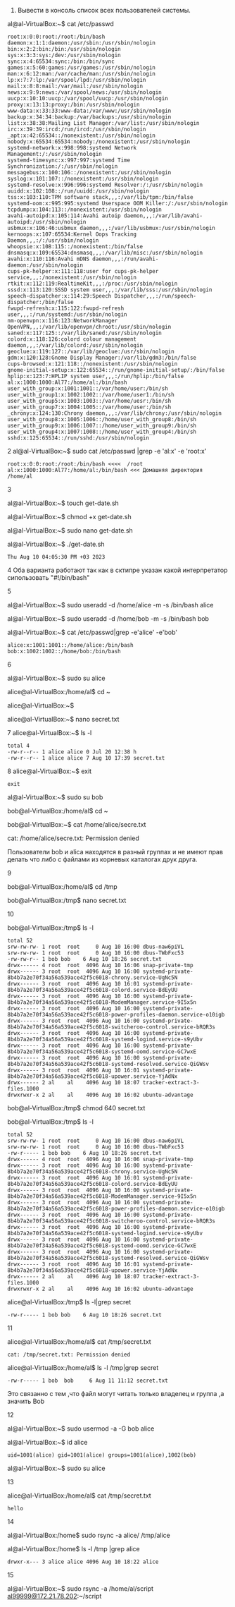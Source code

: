 1. Вывести в консоль список всех пользователей системы.

al@al-VirtualBox:~$ cat /etc/passwd
````
root:x:0:0:root:/root:/bin/bash
daemon:x:1:1:daemon:/usr/sbin:/usr/sbin/nologin
bin:x:2:2:bin:/bin:/usr/sbin/nologin
sys:x:3:3:sys:/dev:/usr/sbin/nologin
sync:x:4:65534:sync:/bin:/bin/sync
games:x:5:60:games:/usr/games:/usr/sbin/nologin
man:x:6:12:man:/var/cache/man:/usr/sbin/nologin
lp:x:7:7:lp:/var/spool/lpd:/usr/sbin/nologin
mail:x:8:8:mail:/var/mail:/usr/sbin/nologin
news:x:9:9:news:/var/spool/news:/usr/sbin/nologin
uucp:x:10:10:uucp:/var/spool/uucp:/usr/sbin/nologin
proxy:x:13:13:proxy:/bin:/usr/sbin/nologin
www-data:x:33:33:www-data:/var/www:/usr/sbin/nologin
backup:x:34:34:backup:/var/backups:/usr/sbin/nologin
list:x:38:38:Mailing List Manager:/var/list:/usr/sbin/nologin
irc:x:39:39:ircd:/run/ircd:/usr/sbin/nologin
_apt:x:42:65534::/nonexistent:/usr/sbin/nologin
nobody:x:65534:65534:nobody:/nonexistent:/usr/sbin/nologin
systemd-network:x:998:998:systemd Network Management:/:/usr/sbin/nologin
systemd-timesync:x:997:997:systemd Time Synchronization:/:/usr/sbin/nologin
messagebus:x:100:106::/nonexistent:/usr/sbin/nologin
syslog:x:101:107::/nonexistent:/usr/sbin/nologin
systemd-resolve:x:996:996:systemd Resolver:/:/usr/sbin/nologin
uuidd:x:102:108::/run/uuidd:/usr/sbin/nologin
tss:x:103:110:TPM software stack,,,:/var/lib/tpm:/bin/false
systemd-oom:x:995:995:systemd Userspace OOM Killer:/:/usr/sbin/nologin
tcpdump:x:104:113::/nonexistent:/usr/sbin/nologin
avahi-autoipd:x:105:114:Avahi autoip daemon,,,:/var/lib/avahi-autoipd:/usr/sbin/nologin
usbmux:x:106:46:usbmux daemon,,,:/var/lib/usbmux:/usr/sbin/nologin
kernoops:x:107:65534:Kernel Oops Tracking Daemon,,,:/:/usr/sbin/nologin
whoopsie:x:108:115::/nonexistent:/bin/false
dnsmasq:x:109:65534:dnsmasq,,,:/var/lib/misc:/usr/sbin/nologin
avahi:x:110:116:Avahi mDNS daemon,,,:/run/avahi-daemon:/usr/sbin/nologin
cups-pk-helper:x:111:118:user for cups-pk-helper service,,,:/nonexistent:/usr/sbin/nologin
rtkit:x:112:119:RealtimeKit,,,:/proc:/usr/sbin/nologin
sssd:x:113:120:SSSD system user,,,:/var/lib/sss:/usr/sbin/nologin
speech-dispatcher:x:114:29:Speech Dispatcher,,,:/run/speech-dispatcher:/bin/false
fwupd-refresh:x:115:122:fwupd-refresh user,,,:/run/systemd:/usr/sbin/nologin
nm-openvpn:x:116:123:NetworkManager OpenVPN,,,:/var/lib/openvpn/chroot:/usr/sbin/nologin
saned:x:117:125::/var/lib/saned:/usr/sbin/nologin
colord:x:118:126:colord colour management daemon,,,:/var/lib/colord:/usr/sbin/nologin
geoclue:x:119:127::/var/lib/geoclue:/usr/sbin/nologin
gdm:x:120:128:Gnome Display Manager:/var/lib/gdm3:/bin/false
cups-browsed:x:121:118::/nonexistent:/usr/sbin/nologin
gnome-initial-setup:x:122:65534::/run/gnome-initial-setup/:/bin/false
hplip:x:123:7:HPLIP system user,,,:/run/hplip:/bin/false
al:x:1000:1000:Al77:/home/al:/bin/bash
user_with_group:x:1001:1001::/var/home/user:/bin/sh
user_with_group1:x:1002:1002::/var/home/user1:/bin/sh
user_with_group5:x:1003:1003::/var/home/uesr:/bin/sh
user_with_group7:x:1004:1005::/var/home/user:/bin/sh
_chrony:x:124:130:Chrony daemon,,,:/var/lib/chrony:/usr/sbin/nologin
user_with_group8:x:1005:1006::/home/user_with_group8:/bin/sh
user_with_group9:x:1006:1007::/home/user_with_group9:/bin/sh
user_with_group4:x:1007:1008::/home/user_with_group4:/bin/sh
sshd:x:125:65534::/run/sshd:/usr/sbin/nologin
````
2
al@al-VirtualBox:~$ sudo cat /etc/passwd |grep -e 'al:x' -e 'root:x'
````
root:x:0:0:root:/root:/bin/bash <<<<  /root
al:x:1000:1000:Al77:/home/al:/bin/bash <<< Домашняя директория /home/al
````
3

al@al-VirtualBox:~$ touch get-date.sh

al@al-VirtualBox:~$ chmod +x get-date.sh

al@al-VirtualBox:~$ sudo nano get-date.sh

al@al-VirtualBox:~$ ./get-date.sh 
````
Thu Aug 10 04:05:30 PM +03 2023
````
4
Оба варианта работают так как в сктипре указан какой интерпретатор сипользовать "#!/bin/bash"

5

al@al-VirtualBox:~$ sudo useradd -d /home/alice -m -s /bin/bash alice

al@al-VirtualBox:~$ sudo useradd -d /home/bob -m -s /bin/bash bob

al@al-VirtualBox:~$ cat /etc/passwd|grep -e'alice' -e'bob'
````
alice:x:1001:1001::/home/alice:/bin/bash
bob:x:1002:1002::/home/bob:/bin/bash
````
6

al@al-VirtualBox:~$ sudo su alice

alice@al-VirtualBox:/home/al$ cd ~

alice@al-VirtualBox:~$ 

alice@al-VirtualBox:~$ nano secret.txt

7
alice@al-VirtualBox:~$ ls -l
````
total 4
-rw-r--r-- 1 alice alice 0 Jul 20 12:38 h
-rw-r--r-- 1 alice alice 7 Aug 10 17:39 secret.txt
````
8
alice@al-VirtualBox:~$ exit
````
exit
````
al@al-VirtualBox:~$ sudo su bob

bob@al-VirtualBox:/home/al$ cd ~

bob@al-VirtualBox:~$ cat /home/alice/secre.txt

cat: /home/alice/secre.txt: Permission denied

Пользователи bob и alica  находятся в разный группах и не имеют прав делать что либо с файлами из корневых каталогах друк друга.

9

bob@al-VirtualBox:/home/al$ cd /tmp

bob@al-VirtualBox:/tmp$ nano secret.txt

10

bob@al-VirtualBox:/tmp$ ls -l
````
total 52
srw-rw-rw- 1 root  root     0 Aug 10 16:00 dbus-naw6piVL
srw-rw-rw- 1 root  root     0 Aug 10 16:00 dbus-TWbFxc53
-rw-rw-r-- 1 bob bob    6 Aug 10 18:26 secret.txt
drwx------ 4 root  root  4096 Aug 10 16:06 snap-private-tmp
drwx------ 3 root  root  4096 Aug 10 16:00 systemd-private-8b4b7a2e70f34a56a539ace42f5c6018-chrony.service-UgNc5N
drwx------ 3 root  root  4096 Aug 10 16:01 systemd-private-8b4b7a2e70f34a56a539ace42f5c6018-colord.service-BdEyUU
drwx------ 3 root  root  4096 Aug 10 16:00 systemd-private-8b4b7a2e70f34a56a539ace42f5c6018-ModemManager.service-9I5x5n
drwx------ 3 root  root  4096 Aug 10 16:00 systemd-private-8b4b7a2e70f34a56a539ace42f5c6018-power-profiles-daemon.service-o10igb
drwx------ 3 root  root  4096 Aug 10 16:00 systemd-private-8b4b7a2e70f34a56a539ace42f5c6018-switcheroo-control.service-bRQR3s
drwx------ 3 root  root  4096 Aug 10 16:00 systemd-private-8b4b7a2e70f34a56a539ace42f5c6018-systemd-logind.service-s9yUbv
drwx------ 3 root  root  4096 Aug 10 16:00 systemd-private-8b4b7a2e70f34a56a539ace42f5c6018-systemd-oomd.service-GC7wxE
drwx------ 3 root  root  4096 Aug 10 16:00 systemd-private-8b4b7a2e70f34a56a539ace42f5c6018-systemd-resolved.service-QiGWsv
drwx------ 3 root  root  4096 Aug 10 16:01 systemd-private-8b4b7a2e70f34a56a539ace42f5c6018-upower.service-YjAdNx
drwx------ 2 al    al    4096 Aug 10 18:07 tracker-extract-3-files.1000
drwxrwxr-x 2 al    al    4096 Aug 10 16:02 ubuntu-advantage
````
bob@al-VirtualBox:/tmp$ chmod 640 secret.txt 

bob@al-VirtualBox:/tmp$ ls -l
````
total 52
srw-rw-rw- 1 root  root     0 Aug 10 16:00 dbus-naw6piVL
srw-rw-rw- 1 root  root     0 Aug 10 16:00 dbus-TWbFxc53
-rw-r----- 1 bob bob    6 Aug 10 18:26 secret.txt
drwx------ 4 root  root  4096 Aug 10 16:06 snap-private-tmp
drwx------ 3 root  root  4096 Aug 10 16:00 systemd-private-8b4b7a2e70f34a56a539ace42f5c6018-chrony.service-UgNc5N
drwx------ 3 root  root  4096 Aug 10 16:01 systemd-private-8b4b7a2e70f34a56a539ace42f5c6018-colord.service-BdEyUU
drwx------ 3 root  root  4096 Aug 10 16:00 systemd-private-8b4b7a2e70f34a56a539ace42f5c6018-ModemManager.service-9I5x5n
drwx------ 3 root  root  4096 Aug 10 16:00 systemd-private-8b4b7a2e70f34a56a539ace42f5c6018-power-profiles-daemon.service-o10igb
drwx------ 3 root  root  4096 Aug 10 16:00 systemd-private-8b4b7a2e70f34a56a539ace42f5c6018-switcheroo-control.service-bRQR3s
drwx------ 3 root  root  4096 Aug 10 16:00 systemd-private-8b4b7a2e70f34a56a539ace42f5c6018-systemd-logind.service-s9yUbv
drwx------ 3 root  root  4096 Aug 10 16:00 systemd-private-8b4b7a2e70f34a56a539ace42f5c6018-systemd-oomd.service-GC7wxE
drwx------ 3 root  root  4096 Aug 10 16:00 systemd-private-8b4b7a2e70f34a56a539ace42f5c6018-systemd-resolved.service-QiGWsv
drwx------ 3 root  root  4096 Aug 10 16:01 systemd-private-8b4b7a2e70f34a56a539ace42f5c6018-upower.service-YjAdNx
drwx------ 2 al    al    4096 Aug 10 18:07 tracker-extract-3-files.1000
drwxrwxr-x 2 al    al    4096 Aug 10 16:02 ubuntu-advantage
````
alice@al-VirtualBox:/tmp$ ls -l|grep secret
````
-rw-r----- 1 bob bob    6 Aug 10 18:26 secret.txt

````

11

alice@al-VirtualBox:/home/al$ cat /tmp/secret.txt 
````
cat: /tmp/secret.txt: Permission denied
````
alice@al-VirtualBox:/home/al$ ls -l /tmp|grep secret
````
-rw-r----- 1 bob  bob     6 Aug 11 11:12 secret.txt
````
Это связанно с тем ,что файл могут читать только владелец и группа ,а значить Bob  

12

al@al-VirtualBox:~$ sudo usermod -a -G bob alice


al@al-VirtualBox:~$ id alice
````
uid=1001(alice) gid=1001(alice) groups=1001(alice),1002(bob)
````
al@al-VirtualBox:~$ sudo su alice

13

alice@al-VirtualBox:/home/al$ cat /tmp/secret.txt 
````
hello

````
14

al@al-VirtualBox:/home$ sudo rsync -a alice/ /tmp/alice

al@al-VirtualBox:/home$ ls -l /tmp |grep alice
````
drwxr-x--- 3 alice alice 4096 Aug 10 18:22 alice
````

15

al@al-VirtualBox:~$ sudo rsync -a /home/al/script al99999@172.21.78.202:~/script



















